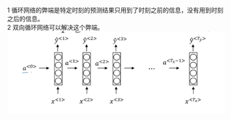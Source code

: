 1 循环网络的弊端是特定时刻的预测结果只用到了时刻之前的信息，没有用到时刻之后的信息。  
2 双向循环网络可以解决这个弊端。
![image](https://github.com/Duanxiaodai/Deeplearning/blob/master/mynotes/5/img/1.png)
